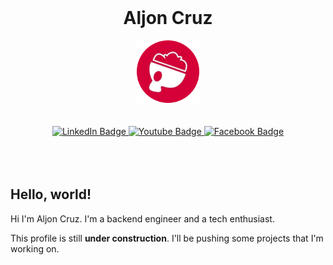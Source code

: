 
<div id="header" align="center">
    <br>
    <h1>Aljon Cruz</h1>
    <img src="mblogo.png" width="100"/>
    <br><br><br>
    <div id="badges" align="center">
    <a href="https://www.linkedin.com/in/cruz-aljon-n/">
        <img src="https://img.shields.io/badge/LinkedIn-blue?style=for-the-badge&logo=linkedin&logoColor=white" alt="LinkedIn Badge"/>
    </a>
    <a href="https://www.youtube.com/@cruz.aljon1990">
        <img src="https://img.shields.io/badge/YouTube-red?style=for-the-badge&logo=youtube&logoColor=white" alt="Youtube Badge"/>
    </a>
    <a href="https://www.facebook.com/cruz.aljon1990/">
        <img src="https://img.shields.io/badge/Facebook-blue?style=for-the-badge&logo=facebook&logoColor=white" alt="Facebook Badge"/>
    </a>
    </div>
    <br><br><br>
</div>

## Hello, world!

Hi I'm Aljon Cruz. I'm a backend engineer and a tech enthusiast.

This profile is still **under construction**. I'll be pushing some projects that I'm working on.
